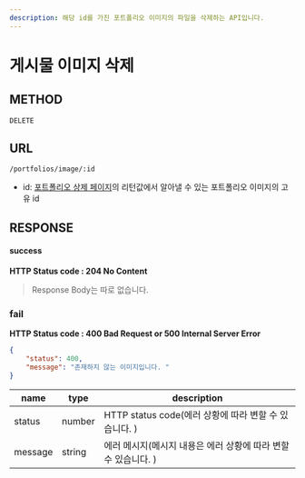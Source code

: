 ```yaml
---
description: 해당 id를 가진 포트폴리오 이미지의 파일을 삭제하는 API입니다. 
---
```


# 게시물 이미지 삭제

## METHOD

```text
DELETE
```

## URL

```text
/portfolios/image/:id
```

* id: [포트폴리오 상제 페이지](./get.md)의 리턴값에서 알아낼 수 있는 포트폴리오 이미지의 고유 id

## RESPONSE
#### success
**HTTP Status code : 204 No Content**
> Response Body는 따로 없습니다.  

### fail
**HTTP Status code : 400 Bad Request or 500 Internal Server Error**

```json
{
    "status": 400,
    "message": "존재하지 않는 이미지입니다. "
}
```

|name|type|description|
|---|---|---|
|status|number|HTTP status code(에러 상황에 따라 변할 수 있습니다. )|
|message|string|에러 메시지(메시지 내용은 에러 상황에 따라 변할 수 있습니다. )|

